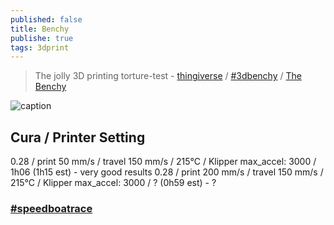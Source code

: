 ```yaml
---
published: false
title: Benchy
publishe: true
tags: 3dprint
---
```

> The jolly 3D printing torture-test - [thingiverse](https://www.thingiverse.com/thing:763622) / [#3dbenchy](http://www.3dbenchy.com/) / [The Benchy](https://www.easy3dhome.com/benchy/)

![caption](http://www.3dbenchy.com/wp-content/uploads/2015/04/3DBenchy_frontpage_slider_sea_v041-1910x500.jpg)


## Cura / Printer Setting

0.28 / print  50 mm/s / travel 150 mm/s  / 215°C / Klipper max_accel: 3000
 / 1h06 (1h15 est) - very good results
0.28 / print 200 mm/s / travel 150 mm/s  / 215°C / Klipper max_accel: 3000
 / ? (0h59 est) - ?


### [#speedboatrace](https://www.youtube.com/watch?v=6kRjdprTjFc)
